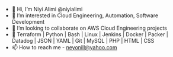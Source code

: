 - 👋 Hi, I’m Niyi Alimi @niyialimi
- 👀 I’m interested in Cloud Engineering, Automation, Software Development
- 💞️ I’m looking to collaborate on AWS Cloud Engineering projects
- 📁 Terraform | Python | Bash | Linux | Jenkins | Docker | Packer | Datadog | JSON | YAML | Git | MySQL | PHP | HTML | CSS
- 📫 How to reach me - neyonill@yahoo.com

<!---
niyialimi/niyialimi is a ✨ special ✨ repository because its `README.md` (this file) appears on your GitHub profile.
You can click the Preview link to take a look at your changes.
--->

